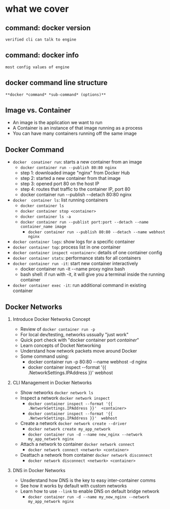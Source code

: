 # **what we cover**

## command: **docker version**

    verified cli can talk to engine

## command: **docker info**

    most config values of engine

## docker command line structure

    **docker *command* *sub-command* (options)**

## Image vs. Container

- An image is the application we want to run
- A Container is an instance of that image running as a process
- You can have many containers running off the same image

## Docker Command

- ```docker  conatiner run```: starts a new container from an image
  - ```docker container run --publish 80:80 nginx```
  - step 1: downloaded image "nginx" from Docker Hub
  - step 2: started a new container from that image
  - step 3: opened port 80 on the host IP
  - step 4: routes that traffic to the container IP, port 80
  - docker container run --publish --detach 80:80 nginx
- ```docker  container ls```: list running containers
  - ```docker container ls```
  - ```docker container stop <container>```
  - ```docker container ls -a```
  - ```docker container run --publist port:port --detach --name container_name image```
    - ```docker container run --publish 80:80 --detach --name webhost nginx```
- ```docker container logs```: show logs for a specific container
- ```docker container top```: process list in one container
- ```docker container inspect <container>```: details of one container config
- ```docker container stats```: performance stats for all containers
- ```docker container run -it```: start new container interactively
  - docker container run -it --name proxy nginx bash
  - bash shell: if run with -it, it will give you a terminal inside the running container
- ```docker container exec -it```: run additional command in existing container

## Docker Networks

1. Introduce Docker Networks Concept

   - Review of ```docker container run -p```
   - For local dev/testing, networks ussually "just work"
   - Quick port check with "docker container port *container*"
   - Learn concepts of Docket Networking
   - Understand how network packets move around Docker
   - Some command using:
     - docker container run -p 80:80 --name webhost -d nginx
     - docker container inspect --format '{{ .NetworkSettings.IPAddress }}'  webhost

2. CLI Management in Docker Networks

   - Show networks ```docker network ls```
   - Inspect a network ```docker network inspect```
      - ```docker container inspect --format '{{ .NetworkSettings.IPAddress }}'  <container>```
      - ```docker container inspect --format '{{ .NetworkSettings.IPAddress }}'  webhost```
   - Create a network ```docker network create --driver```
      - ```docker network create my_app_network```
      - ```docker container run -d --name new_nginx --network my_app_network nginx```
   - Attach a network to container ```docker network connect```
      - ```docker network connect <network> <container>```
   - Deattach a network from container ```docker network disconnect```
      - ```docker network disconnect <network> <container>```

3. DNS in Docker Networks

   - Unsderstand how DNS is the key to easy inter-container comms
   - See how it works by default with custom networks
   - Learn how to use ```--link``` to enable DNS on default bridge network
     - ```docker container run -d --name my_new_nginx --network my_app_network nginx```

